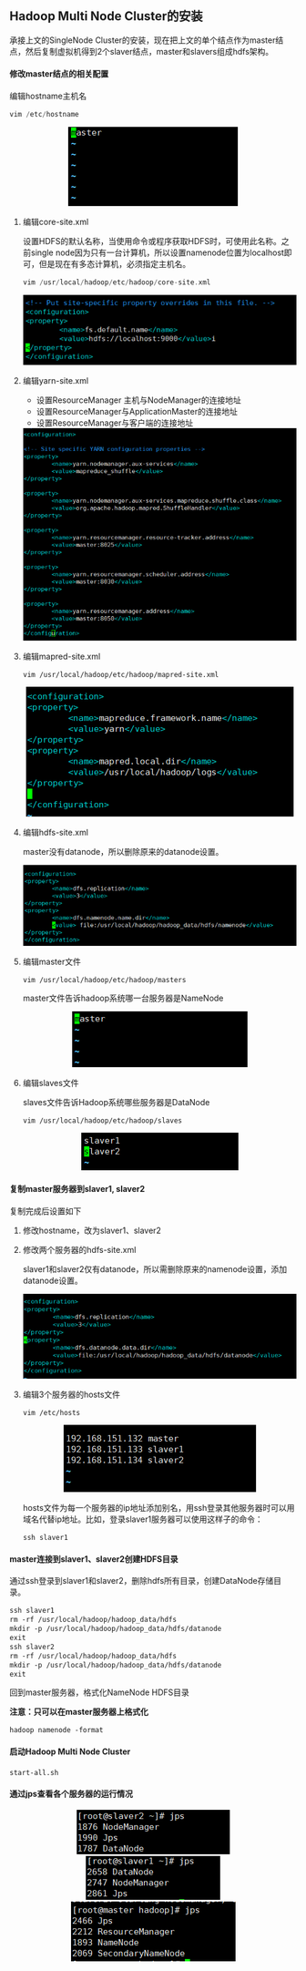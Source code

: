 ### 

## Hadoop Multi Node Cluster的安装

承接上文的SingleNode Cluster的安装，现在把上文的单个结点作为master结点，然后复制虚拟机得到2个slaver结点，master和slavers组成hdfs架构。

#### 修改master结点的相关配置

编辑hostname主机名

```c++
vim /etc/hostname
```

<center>
    <img src="https://github.com/leekeiling/Hadoop/blob/master/Hadoop%20Multiple%20Node%20Cluster%E5%AE%89%E8%A3%85/%E5%9B%BE%E7%89%87/1.png?raw=true"/>
</center>


1. 编辑core-site.xml

   设置HDFS的默认名称，当使用命令或程序获取HDFS时，可使用此名称。之前single node因为只有一台计算机，所以设置namenode位置为localhost即可，但是现在有多态计算机，必须指定主机名。

   ```c++
   vim /usr/local/hadoop/etc/hadoop/core-site.xml
   ```

   <center>
       <img src="https://github.com/leekeiling/Hadoop/blob/master/Hadoop%20Multiple%20Node%20Cluster%E5%AE%89%E8%A3%85/%E5%9B%BE%E7%89%87/2.png?raw=true"/>
   </center>

2. 编辑yarn-site.xml

   - 设置ResourceManager 主机与NodeManager的连接地址
   - 设置ResourceManager与ApplicationMaster的连接地址
   - 设置ResourceManager与客户端的连接地址

   <center>
       <img src="https://github.com/leekeiling/Hadoop/blob/master/Hadoop%20Multiple%20Node%20Cluster%E5%AE%89%E8%A3%85/%E5%9B%BE%E7%89%87/3.png?raw=true"/>
   </center>

3. 编辑mapred-site.xml

   ```
   vim /usr/local/hadoop/etc/hadoop/mapred-site.xml
   ```

   <center>
       <img src="https://github.com/leekeiling/Hadoop/blob/master/Hadoop%20Multiple%20Node%20Cluster%E5%AE%89%E8%A3%85/%E5%9B%BE%E7%89%87/4.png?raw=true"/>
   </center>

4. 编辑hdfs-site.xml

   master没有datanode，所以删除原来的datanode设置。

   <center>
       <img src="https://github.com/leekeiling/Hadoop/blob/master/Hadoop%20Multiple%20Node%20Cluster%E5%AE%89%E8%A3%85/%E5%9B%BE%E7%89%87/5.png?raw=true"/>
   </center>

5. 编辑master文件

   ```
   vim /usr/local/hadoop/etc/hadoop/masters		
   ```

   master文件告诉hadoop系统哪一台服务器是NameNode

   <center>
       <img src="https://github.com/leekeiling/Hadoop/blob/master/Hadoop%20Multiple%20Node%20Cluster%E5%AE%89%E8%A3%85/%E5%9B%BE%E7%89%87/6.png?raw=true"/>
   </center>

6. 编辑slaves文件

   slaves文件告诉Hadoop系统哪些服务器是DataNode

   ```
   vim /usr/local/hadoop/etc/hadoop/slaves	
   ```

   <center>
       <img src="https://github.com/leekeiling/Hadoop/blob/master/Hadoop%20Multiple%20Node%20Cluster%E5%AE%89%E8%A3%85/%E5%9B%BE%E7%89%87/7.png?raw=true"/>
   </center>

#### 复制master服务器到slaver1, slaver2

复制完成后设置如下

1. 修改hostname，改为slaver1、slaver2

2. 修改两个服务器的hdfs-site.xml

   slaver1和slaver2仅有datanode，所以需删除原来的namenode设置，添加datanode设置。

   <center>
       <img src="https://github.com/leekeiling/Hadoop/blob/master/Hadoop%20Multiple%20Node%20Cluster%E5%AE%89%E8%A3%85/%E5%9B%BE%E7%89%87/9.png?raw=true"/>
   </center>

3. 编辑3个服务器的hosts文件

   ```
   vim /etc/hosts
   ```

   <center>
       <img src="https://github.com/leekeiling/Hadoop/blob/master/Hadoop%20Multiple%20Node%20Cluster%E5%AE%89%E8%A3%85/%E5%9B%BE%E7%89%87/8.png?raw=true"/>
   </center>


   hosts文件为每一个服务器的ip地址添加别名，用ssh登录其他服务器时可以用域名代替ip地址。比如，登录slaver1服务器可以使用这样子的命令：

   ```
   ssh slaver1
   ```

#### master连接到slaver1、slaver2创建HDFS目录

通过ssh登录到slaver1和slaver2，删除hdfs所有目录，创建DataNode存储目录。

```
ssh slaver1
rm -rf /usr/local/hadoop/hadoop_data/hdfs
mkdir -p /usr/local/hadoop/hadoop_data/hdfs/datanode
exit
ssh slaver2
rm -rf /usr/local/hadoop/hadoop_data/hdfs
mkdir -p /usr/local/hadoop/hadoop_data/hdfs/datanode
exit
```

回到master服务器，格式化NameNode HDFS目录

**注意：只可以在master服务器上格式化**

```
hadoop namenode -format	
```

#### 启动Hadoop Multi Node Cluster

```
start-all.sh
```

#### 通过jps查看各个服务器的运行情况

<center>
    <img src="https://github.com/leekeiling/Hadoop/blob/master/Hadoop%20Multiple%20Node%20Cluster%E5%AE%89%E8%A3%85/%E5%9B%BE%E7%89%87/11.png?raw=true"/><img src="https://github.com/leekeiling/Hadoop/blob/master/Hadoop%20Multiple%20Node%20Cluster%E5%AE%89%E8%A3%85/%E5%9B%BE%E7%89%87/12.png?raw=true"/><img src="https://github.com/leekeiling/Hadoop/blob/master/Hadoop%20Multiple%20Node%20Cluster%E5%AE%89%E8%A3%85/%E5%9B%BE%E7%89%87/10.png?raw=true"/>
</center>




